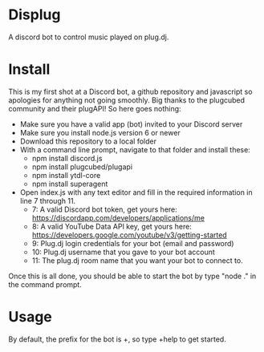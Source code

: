 # Displug
A discord bot to control music played on plug.dj.
# Install
This is my first shot at a Discord bot, a github repository and javascript so apologies for anything not going smoothly. Big thanks to the plugcubed community and their plugAPI! So here goes nothing:
- Make sure you have a valid app (bot) invited to your Discord server
- Make sure you install node.js version 6 or newer
- Download this repository to a local folder
- With a command line prompt, navigate to that folder and install these:
  - npm install discord.js
  - npm install plugcubed/plugapi
  - npm install ytdl-core
  - npm install superagent
- Open index.js with any text editor and fill in the required information in line 7 through 11.
  - 7: A valid Discord bot token, get yours here: https://discordapp.com/developers/applications/me
  - 8: A valid YouTube Data API key, get yours here: https://developers.google.com/youtube/v3/getting-started
  - 9: Plug.dj login credentials for your bot (email and password)
  - 10: Plug.dj username that you gave to your bot account
  - 11: The plug.dj room name that you want your bot to connect to.

Once this is all done, you should be able to start the bot by type "node ." in the command prompt.
# Usage
By default, the prefix for the bot is +, so type +help to get started.
